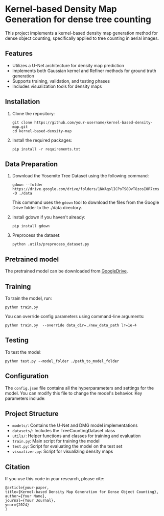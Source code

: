 # Kernel-based Density Map Generation for dense tree counting

This project implements a kernel-based density map generation method for dense object counting, specifically applied to tree counting in aerial images.

## Features

- Utilizes a U-Net architecture for density map prediction
- Implements both Gaussian kernel and Refiner methods for ground truth generation
- Supports training, validation, and testing phases
- Includes visualization tools for density maps

## Installation

1. Clone the repository:

   ```
   git clone https://github.com/your-username/kernel-based-density-map.git
   cd kernel-based-density-map
   ```

2. Install the required packages:
   ```
   pip install -r requirements.txt
   ```

## Data Preparation

1. Download the Yosemite Tree Dataset using the following command:

   ```
   gdown --folder https://drive.google.com/drive/folders/1NWAqslICPoTS8OvT8zosI0R7cmsl6x9j -O ./data
   ```

   This command uses the `gdown` tool to download the files from the Google Drive folder to the ./data directory.

2. Install gdown if you haven't already:

   ```
   pip install gdown
   ```

3. Preprocess the dataset:
   ```
   python .utils/preprocess_dataset.py
   ```

## Pretrained model

The pretrained model can be downloaded from [GoogleDrive](https://drive.google.com/drive/folders/1TaY5I1eHIt7pm2YBfqw4BfnpX2l3Bof4?usp=sharing).

## Training

To train the model, run:

```
python train.py
```

You can override config parameters using command-line arguments:

```
python train.py  --override data_dir=./new_data_path lr=1e-4
```

## Testing

To test the model:

```
python test.py --model_folder ./path_to_model_folder
```

## Configuration

The `config.json` file contains all the hyperparameters and settings for the model. You can modify this file to change the model's behavior. Key parameters include:

## Project Structure

- `models/`: Contains the U-Net and DMG model implementations
- `datasets/`: Includes the TreeCountingDataset class
- `utils/`: Helper functions and classes for training and evaluation
- `train.py`: Main script for training the model
- `test.py`: Script for evaluating the model on the test set
- `visualizer.py`: Script for visualizing density maps

## Citation

If you use this code in your research, please cite:

```
@article{your-paper,
title={Kernel-based Density Map Generation for Dense Object Counting},
author={Your Name},
journal={Your Journal},
year={2024}
}
```
